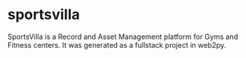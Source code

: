 sportsvilla
===========

SportsVilla is a Record and Asset Management platform for Gyms and Fitness centers.
It was generated as a fullstack project in web2py.
